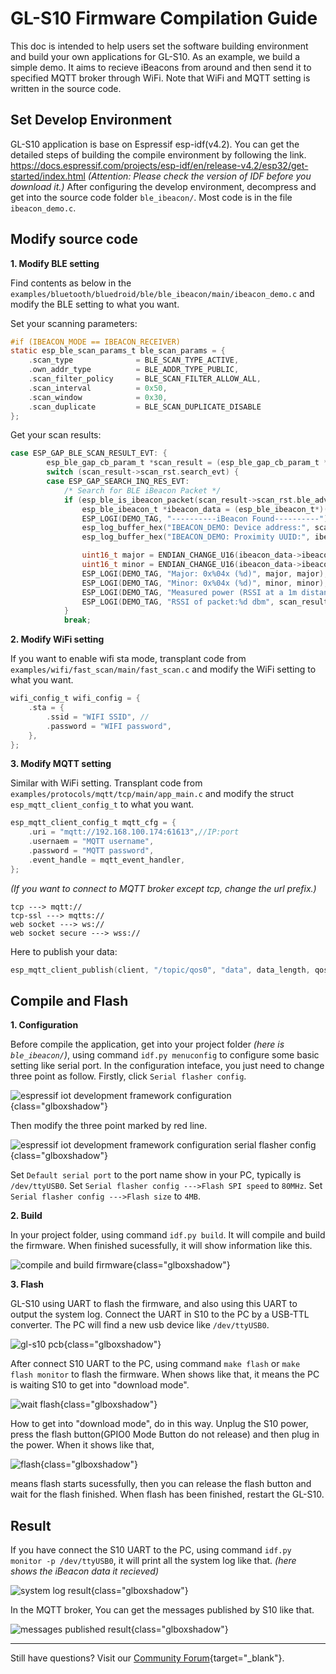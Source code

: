 # GL-S10 Firmware Compilation Guide

This doc is intended to help users set the software building environment and build your own applications for GL-S10.
 As an example, we build a simple demo. It  aims to recieve iBeacons from around and then send it to specified MQTT  broker through WiFi. Note that WiFi and MQTT setting is written in the  source code.

## Set Develop Environment

GL-S10 application is base on Espressif esp-idf(v4.2). You can get  the detailed steps of building the compile environment by following the  link. https://docs.espressif.com/projects/esp-idf/en/release-v4.2/esp32/get-started/index.html *(Attention: Please check the version of IDF before you download it.)* After configuring the develop environment, decompress and get into the source code folder `ble_ibeacon/`. Most code is in the file `ibeacon_demo.c`.

## Modify source code

**1. Modify BLE setting**

Find contents as below in the `examples/bluetooth/bluedroid/ble/ble_ibeacon/main/ibeacon_demo.c` and modify the BLE setting to what you want.

Set your scanning parameters:

```c
#if (IBEACON_MODE == IBEACON_RECEIVER)
static esp_ble_scan_params_t ble_scan_params = {
    .scan_type              = BLE_SCAN_TYPE_ACTIVE,
    .own_addr_type          = BLE_ADDR_TYPE_PUBLIC,
    .scan_filter_policy     = BLE_SCAN_FILTER_ALLOW_ALL,
    .scan_interval          = 0x50,
    .scan_window            = 0x30,
    .scan_duplicate         = BLE_SCAN_DUPLICATE_DISABLE
};
```

Get your scan results:

```c
case ESP_GAP_BLE_SCAN_RESULT_EVT: {
        esp_ble_gap_cb_param_t *scan_result = (esp_ble_gap_cb_param_t *)param;
        switch (scan_result->scan_rst.search_evt) {
        case ESP_GAP_SEARCH_INQ_RES_EVT:
            /* Search for BLE iBeacon Packet */
            if (esp_ble_is_ibeacon_packet(scan_result->scan_rst.ble_adv, scan_result->scan_rst.adv_data_len)){
                esp_ble_ibeacon_t *ibeacon_data = (esp_ble_ibeacon_t*)(scan_result->scan_rst.ble_adv);
                ESP_LOGI(DEMO_TAG, "----------iBeacon Found----------");
                esp_log_buffer_hex("IBEACON_DEMO: Device address:", scan_result->scan_rst.bda, ESP_BD_ADDR_LEN );
                esp_log_buffer_hex("IBEACON_DEMO: Proximity UUID:", ibeacon_data->ibeacon_vendor.proximity_uuid, ESP_UUID_LEN_128);

                uint16_t major = ENDIAN_CHANGE_U16(ibeacon_data->ibeacon_vendor.major);
                uint16_t minor = ENDIAN_CHANGE_U16(ibeacon_data->ibeacon_vendor.minor);
                ESP_LOGI(DEMO_TAG, "Major: 0x%04x (%d)", major, major);
                ESP_LOGI(DEMO_TAG, "Minor: 0x%04x (%d)", minor, minor);
                ESP_LOGI(DEMO_TAG, "Measured power (RSSI at a 1m distance):%d dbm", ibeacon_data->ibeacon_vendor.measured_power);
                ESP_LOGI(DEMO_TAG, "RSSI of packet:%d dbm", scan_result->scan_rst.rssi);
            }
            break;
```

**2. Modify WiFi setting**

If you want to enable wifi sta mode, transplant code from `examples/wifi/fast_scan/main/fast_scan.c` and modify the WiFi setting to what you want.

```c
wifi_config_t wifi_config = {
    .sta = {
        .ssid = "WIFI SSID", //
        .password = "WIFI password",
    },
};
```

**3. Modify MQTT setting**

Similar with WiFi setting. Transplant code from `examples/protocols/mqtt/tcp/main/app_main.c` and modify the struct `esp_mqtt_client_config_t` to what you want.

```c
esp_mqtt_client_config_t mqtt_cfg = {
    .uri = "mqtt://192.168.100.174:61613",//IP:port
    .usernaem = "MQTT username",
    .password = "MQTT password",
    .event_handle = mqtt_event_handler,
};
```

*(If you want to connect to MQTT broker except tcp, change the url prefix.)*

```
tcp ---> mqtt://
tcp-ssl ---> mqtts://
web socket ---> ws://
web socket secure ---> wss://
```

Here to publish your data:

```c
esp_mqtt_client_publish(client, "/topic/qos0", "data", data_length, qos, retain);
```

## Compile and Flash

**1. Configuration**

Before compile the application, get into your project folder *(here is `ble_ibeacon/`)*, using command `idf.py menuconfig` to configure some basic setting like serial port.
 In the configuration inteface, you just need to change three point as follow.
 Firstly, click `Serial flasher config`.

![espressif iot development framework configuration](https://static.gl-inet.com/docs/router/en/3/setup/gl-s10/Serial_flasher_config.png){class="glboxshadow"}

Then modify the three point marked by red line.

![espressif iot development framework configuration serial flasher config](https://static.gl-inet.com/docs/router/en/3/setup/gl-s10/Serial_flasher_mode.png){class="glboxshadow"}

Set `Default serial port` to the port name show in your PC, typically is `/dev/ttyUSB0`.
Set `Serial flasher config --->Flash SPI speed` to `80MHz`.
Set `Serial flasher config --->Flash size` to `4MB`.

**2. Build**

In your project folder, using command `idf.py build`. It will compile and build the firmware. When finished sucessfully, it will show information like this.

![compile and build firmware](https://static.gl-inet.com/docs/router/en/3/setup/gl-s10/build.png){class="glboxshadow"}

**3. Flash**

GL-S10 using UART to flash the firmware, and also using this UART to output the system log. Connect the UART in S10 to the PC by a USB-TTL converter. The PC will find a new usb device like `/dev/ttyUSB0`. 

![gl-s10 pcb](https://static.gl-inet.com/docs/router/en/3/specification/gl-s10/gl-s10-pinout.jpg){class="glboxshadow"}

After connect S10 UART to the PC, using command `make flash` or `make flash monitor` to flash the firmware. When shows like that, it means the PC is waiting S10 to get into "download mode".

![wait flash](https://static.gl-inet.com/docs/router/en/3/setup/gl-s10/flash.png){class="glboxshadow"}

How to get into "download mode", do in this way. Unplug the S10 power, press the flash button(GPIO0 Mode Button do not release) and then plug in the power. When it shows like that,

![flash](https://static.gl-inet.com/docs/router/en/3/setup/gl-s10/flash_result.png){class="glboxshadow"}

means flash starts sucessfully, then you can release the flash button and wait for the flash finished.
When flash has been finished, restart the GL-S10.

## Result

If you have connect the S10 UART to the PC, using command `idf.py monitor -p /dev/ttyUSB0`, it will print all the system log like that. *(here shows the iBeacon data it recieved)*

![system log result](https://static.gl-inet.com/docs/router/en/3/setup/gl-s10/system_log_result.png){class="glboxshadow"}

In the MQTT broker, You can get the messages published by S10 like that.

![messages published result](https://static.gl-inet.com/docs/router/en/3/setup/gl-s10/messages_published_result.png){class="glboxshadow"}

---

Still have questions? Visit our [Community Forum](https://forum.gl-inet.com){target="_blank"}.